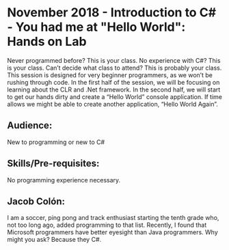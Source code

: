 # November 2018 - Introduction to C# - You had me at "Hello World": Hands on Lab

Never programmed before? This is your class. No experience with C#? This is your class. Can’t decide what class to attend? This is probably your class. This session is designed for very beginner programmers, as we won’t be rushing through code. In the first half of the session, we will be focusing on learning about the CLR and .Net framework. In the second half, we will start to get our hands dirty and create a “Hello World” console application. If time allows we might be able to create another application, “Hello World Again”.

## Audience:
New to programming or new to C#

## Skills/Pre-requisites:
No programming experience necessary. 

## Jacob Colón:
I am a soccer, ping pong and track enthusiast starting the tenth grade who, not too long ago, added programming to that list. Recently, I found that Microsoft programmers have better eyesight than Java programmers. Why might you ask? Because they C#.
